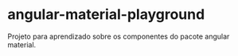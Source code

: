 # angular-material-playground
Projeto para aprendizado sobre os componentes do pacote angular material.
